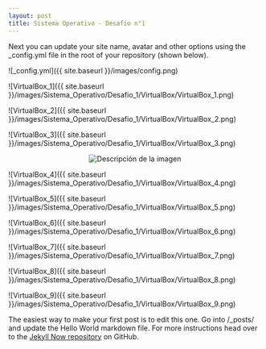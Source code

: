 ```yaml
---
layout: post
title: Sistema Operativo - Desafío n°1
---
```


Next you can update your site name, avatar and other options using the _config.yml file in the root of your repository (shown below).

![_config.yml]({{ site.baseurl }}/images/config.png)

![VirtualBox_1]({{ site.baseurl }}/images/Sistema_Operativo/Desafio_1/VirtualBox/VirtualBox_1.png)

![VirtualBox_2]({{ site.baseurl }}/images/Sistema_Operativo/Desafio_1/VirtualBox/VirtualBox_2.png)

![VirtualBox_3]({{ site.baseurl }}/images/Sistema_Operativo/Desafio_1/VirtualBox/VirtualBox_3.png)


<div style="text-align: center;">
  <img src="({{ site.baseurl }}/images/Sistema_Operativo/Desafio_1/VirtualBox/VirtualBox_3.png)" alt="Descripción de la imagen">
</div>

![VirtualBox_4]({{ site.baseurl }}/images/Sistema_Operativo/Desafio_1/VirtualBox/VirtualBox_4.png)

![VirtualBox_5]({{ site.baseurl }}/images/Sistema_Operativo/Desafio_1/VirtualBox/VirtualBox_5.png)

![VirtualBox_6]({{ site.baseurl }}/images/Sistema_Operativo/Desafio_1/VirtualBox/VirtualBox_6.png)

![VirtualBox_7]({{ site.baseurl }}/images/Sistema_Operativo/Desafio_1/VirtualBox/VirtualBox_7.png)

![VirtualBox_8]({{ site.baseurl }}/images/Sistema_Operativo/Desafio_1/VirtualBox/VirtualBox_8.png)

![VirtualBox_9]({{ site.baseurl }}/images/Sistema_Operativo/Desafio_1/VirtualBox/VirtualBox_9.png)

The easiest way to make your first post is to edit this one. Go into /_posts/ and update the Hello World markdown file. For more instructions head over to the [Jekyll Now repository](https://github.com/barryclark/jekyll-now) on GitHub.
